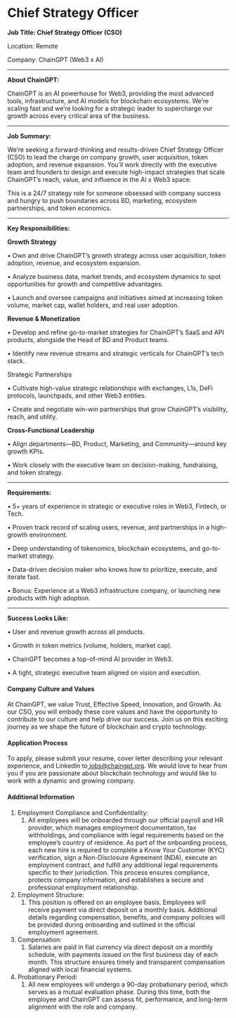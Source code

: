 # Chief Strategy Officer

**Job Title: Chief Strategy Officer (CSO)**

Location: Remote

Company: ChainGPT (Web3 x AI)

***

**About ChainGPT:**

ChainGPT is an AI powerhouse for Web3, providing the most advanced tools, infrastructure, and AI models for blockchain ecosystems. We’re scaling fast and we’re looking for a strategic leader to supercharge our growth across every critical area of the business.

***

**Job Summary:**

We’re seeking a forward-thinking and results-driven Chief Strategy Officer (CSO) to lead the charge on company growth, user acquisition, token adoption, and revenue expansion. You’ll work directly with the executive team and founders to design and execute high-impact strategies that scale ChainGPT’s reach, value, and influence in the AI x Web3 space.

This is a 24/7 strategy role for someone obsessed with company success and hungry to push boundaries across BD, marketing, ecosystem partnerships, and token economics.

***

**Key Responsibilities:**

**Growth Strategy**

• Own and drive ChainGPT’s growth strategy across user acquisition, token adoption, revenue, and ecosystem expansion.

• Analyze business data, market trends, and ecosystem dynamics to spot opportunities for growth and competitive advantages.

• Launch and oversee campaigns and initiatives aimed at increasing token volume, market cap, wallet holders, and real user adoption.

**Revenue & Monetization**

• Develop and refine go-to-market strategies for ChainGPT’s SaaS and API products, alongside the Head of BD and Product teams.

• Identify new revenue streams and strategic verticals for ChainGPT’s tech stack.

Strategic Partnerships

• Cultivate high-value strategic relationships with exchanges, L1s, DeFi protocols, launchpads, and other Web3 entities.

• Create and negotiate win-win partnerships that grow ChainGPT’s visibility, reach, and utility.

**Cross-Functional Leadership**

• Align departments—BD, Product, Marketing, and Community—around key growth KPIs.

• Work closely with the executive team on decision-making, fundraising, and token strategy.

***

**Requirements:**

• 5+ years of experience in strategic or executive roles in Web3, Fintech, or Tech.

• Proven track record of scaling users, revenue, and partnerships in a high-growth environment.

• Deep understanding of tokenomics, blockchain ecosystems, and go-to-market strategy.

• Data-driven decision maker who knows how to prioritize, execute, and iterate fast.

• Bonus: Experience at a Web3 infrastructure company, or launching new products with high adoption.

***

**Success Looks Like:**

• User and revenue growth across all products.

• Growth in token metrics (volume, holders, market cap).

• ChainGPT becomes a top-of-mind AI provider in Web3.

• A tight, strategic executive team aligned on vision and execution.

#### Company Culture and Values

At ChainGPT, we value Trust, Effective Speed, Innovation, and Growth. As our CSO, you will embody these core values and have the opportunity to contribute to our culture and help drive our success. Join us on this exciting journey as we shape the future of blockchain and crypto technology.

#### Application Process

To apply, please submit your resume, cover letter describing your relevant experience, and LinkedIn to[ jobs@chaingpt.org](mailto:jobs@chaingpt.org). We would love to hear from you if you are passionate about blockchain technology and would like to work with a dynamic and growing company.

#### Additional Information

1. Employment Compliance and Confidentiality:
   1. All employees will be onboarded through our official payroll and HR provider, which manages employment documentation, tax withholdings, and compliance with legal requirements based on the employee’s country of residence. As part of the onboarding process, each new hire is required to complete a Know Your Customer (KYC) verification, sign a Non-Disclosure Agreement (NDA), execute an employment contract, and fulfill any additional legal requirements specific to their jurisdiction. This process ensures compliance, protects company information, and establishes a secure and professional employment relationship.
2. Employment Structure:
   1. This position is offered on an employee basis. Employees will receive payment via direct deposit on a monthly basis. Additional details regarding compensation, benefits, and company policies will be provided during onboarding and outlined in the official employment agreement.
3. Compensation:
   1. Salaries are paid in fiat currency via direct deposit on a monthly schedule, with payments issued on the first business day of each month. This structure ensures timely and transparent compensation aligned with local financial systems.
4. Probationary Period:
   1. All new employees will undergo a 90-day probationary period, which serves as a mutual evaluation phase. During this time, both the employee and ChainGPT can assess fit, performance, and long-term alignment with the role and company.
